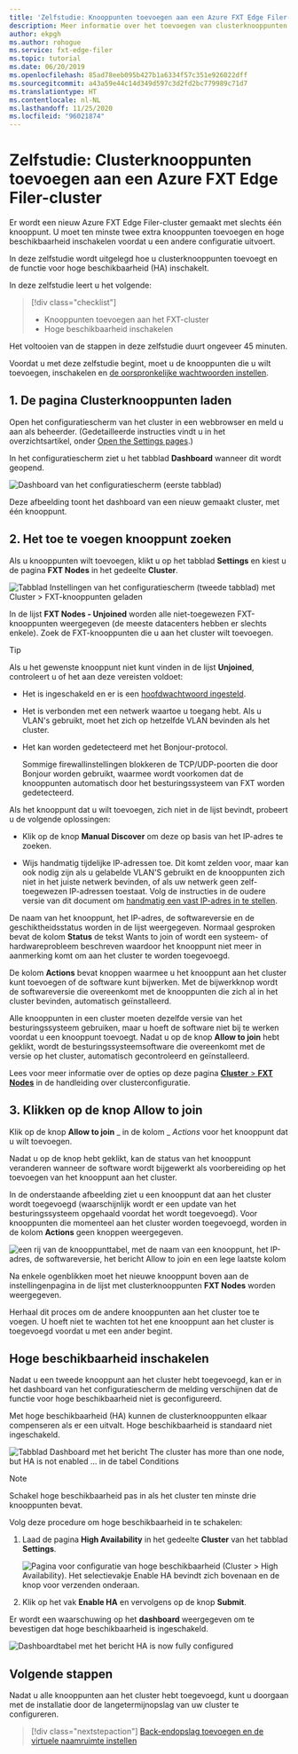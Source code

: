 ```yaml
---
title: 'Zelfstudie: Knooppunten toevoegen aan een Azure FXT Edge Filer-cluster'
description: Meer informatie over het toevoegen van clusterknooppunten aan de Azure FXT Edge Filer-opslagcache en het inschakelen van de functie voor hoge beschikbaarheid (HA).
author: ekpgh
ms.author: rohogue
ms.service: fxt-edge-filer
ms.topic: tutorial
ms.date: 06/20/2019
ms.openlocfilehash: 85ad78eeb095b427b1a6334f57c351e926022dff
ms.sourcegitcommit: a43a59e44c14d349d597c3d2fd2bc779989c71d7
ms.translationtype: HT
ms.contentlocale: nl-NL
ms.lasthandoff: 11/25/2020
ms.locfileid: "96021874"
---
```

# <a name="tutorial-add-cluster-nodes-to-an-azure-fxt-edge-filer-cluster"></a>Zelfstudie: Clusterknooppunten toevoegen aan een Azure FXT Edge Filer-cluster

Er wordt een nieuw Azure FXT Edge Filer-cluster gemaakt met slechts één knooppunt. U moet ten minste twee extra knooppunten toevoegen en hoge beschikbaarheid inschakelen voordat u een andere configuratie uitvoert.

In deze zelfstudie wordt uitgelegd hoe u clusterknooppunten toevoegt en de functie voor hoge beschikbaarheid (HA) inschakelt.

In deze zelfstudie leert u het volgende:

> [!div class="checklist"]
>
> * Knooppunten toevoegen aan het FXT-cluster
> * Hoge beschikbaarheid inschakelen

Het voltooien van de stappen in deze zelfstudie duurt ongeveer 45 minuten.

Voordat u met deze zelfstudie begint, moet u de knooppunten die u wilt toevoegen, inschakelen en [de oorspronkelijke wachtwoorden instellen](fxt-node-password.md).

## <a name="1-load-the-cluster-nodes-page"></a>1. De pagina Clusterknooppunten laden

Open het configuratiescherm van het cluster in een webbrowser en meld u aan als beheerder. (Gedetailleerde instructies vindt u in het overzichtsartikel, onder [Open the Settings pages](fxt-cluster-create.md#open-the-settings-pages).)

In het configuratiescherm ziet u het tabblad **Dashboard** wanneer dit wordt geopend. 

![Dashboard van het configuratiescherm (eerste tabblad)](media/fxt-cluster-config/dashboard-1-node.png)

Deze afbeelding toont het dashboard van een nieuw gemaakt cluster, met één knooppunt.

## <a name="2-locate-the-node-to-add"></a>2. Het toe te voegen knooppunt zoeken

Als u knooppunten wilt toevoegen, klikt u op het tabblad **Settings** en kiest u de pagina **FXT Nodes** in het gedeelte **Cluster**.

![Tabblad Instellingen van het configuratiescherm (tweede tabblad) met Cluster > FXT-knooppunten geladen](media/fxt-cluster-config/settings-fxt-nodes.png)

In de lijst **FXT Nodes - Unjoined** worden alle niet-toegewezen FXT-knooppunten weergegeven (de meeste datacenters hebben er slechts enkele). Zoek de FXT-knooppunten die u aan het cluster wilt toevoegen.

> [!Tip]
> Als u het gewenste knooppunt niet kunt vinden in de lijst **Unjoined**, controleert u of het aan deze vereisten voldoet:
>
> * Het is ingeschakeld en er is een [hoofdwachtwoord ingesteld](fxt-node-password.md).
> * Het is verbonden met een netwerk waartoe u toegang hebt. Als u VLAN's gebruikt, moet het zich op hetzelfde VLAN bevinden als het cluster.
> * Het kan worden gedetecteerd met het Bonjour-protocol.
>
>   Sommige firewallinstellingen blokkeren de TCP/UDP-poorten die door Bonjour worden gebruikt, waarmee wordt voorkomen dat de knooppunten automatisch door het besturingssysteem van FXT worden gedetecteerd.
>
> Als het knooppunt dat u wilt toevoegen, zich niet in de lijst bevindt, probeert u de volgende oplossingen:
>
> * Klik op de knop **Manual Discover** om deze op basis van het IP-adres te zoeken.
>
> * Wijs handmatig tijdelijke IP-adressen toe. Dit komt zelden voor, maar kan ook nodig zijn als u gelabelde VLAN'S gebruikt en de knooppunten zich niet in het juiste netwerk bevinden, of als uw netwerk geen zelf-toegewezen IP-adressen toestaat. Volg de instructies in de oudere versie van dit document om [handmatig een vast IP-adres in te stellen](https://azure.github.io/Avere/legacy/create_cluster/4_8/html/static_ip.html).

De naam van het knooppunt, het IP-adres, de softwareversie en de geschiktheidsstatus worden in de lijst weergegeven. Normaal gesproken bevat de kolom **Status** de tekst Wants to join of wordt een systeem- of hardwareprobleem beschreven waardoor het knooppunt niet meer in aanmerking komt om aan het cluster te worden toegevoegd.

De kolom **Actions** bevat knoppen waarmee u het knooppunt aan het cluster kunt toevoegen of de software kunt bijwerken. Met de bijwerkknop wordt de softwareversie die overeenkomt met de knooppunten die zich al in het cluster bevinden, automatisch geïnstalleerd.

Alle knooppunten in een cluster moeten dezelfde versie van het besturingssysteem gebruiken, maar u hoeft de software niet bij te werken voordat u een knooppunt toevoegt. Nadat u op de knop **Allow to join** hebt geklikt, wordt de besturingssysteemsoftware die overeenkomt met de versie op het cluster, automatisch gecontroleerd en geïnstalleerd.

Lees voor meer informatie over de opties op deze pagina [**Cluster** > **FXT Nodes**](https://azure.github.io/Avere/legacy/ops_guide/4_7/html/gui_fxt_nodes.html) in de handleiding over clusterconfiguratie.

## <a name="3-click-the-allow-to-join-button"></a>3. Klikken op de knop Allow to join

Klik op de knop **Allow to join** _ in de kolom _ *Actions* voor het knooppunt dat u wilt toevoegen.

Nadat u op de knop hebt geklikt, kan de status van het knooppunt veranderen wanneer de software wordt bijgewerkt als voorbereiding op het toevoegen van het knooppunt aan het cluster.

In de onderstaande afbeelding ziet u een knooppunt dat aan het cluster wordt toegevoegd (waarschijnlijk wordt er een update van het besturingssysteem opgehaald voordat het wordt toegevoegd). Voor knooppunten die momenteel aan het cluster worden toegevoegd, worden in de kolom **Actions** geen knoppen weergegeven.

![een rij van de knooppunttabel, met de naam van een knooppunt, het IP-adres, de softwareversie, het bericht Allow to join en een lege laatste kolom](media/fxt-cluster-config/node-join-in-process.png)

Na enkele ogenblikken moet het nieuwe knooppunt boven aan de instellingenpagina in de lijst met clusterknooppunten **FXT Nodes** worden weergegeven.

Herhaal dit proces om de andere knooppunten aan het cluster toe te voegen. U hoeft niet te wachten tot het ene knooppunt aan het cluster is toegevoegd voordat u met een ander begint.

## <a name="enable-high-availability"></a>Hoge beschikbaarheid inschakelen

Nadat u een tweede knooppunt aan het cluster hebt toegevoegd, kan er in het dashboard van het configuratiescherm de melding verschijnen dat de functie voor hoge beschikbaarheid niet is geconfigureerd.

Met hoge beschikbaarheid (HA) kunnen de clusterknooppunten elkaar compenseren als er een uitvalt. Hoge beschikbaarheid is standaard niet ingeschakeld.

![Tabblad Dashboard met het bericht The cluster has more than one node, but HA is not enabled ... in de tabel Conditions](media/fxt-cluster-config/no-ha-2-nodes.png)

> [!Note]
> Schakel hoge beschikbaarheid pas in als het cluster ten minste drie knooppunten bevat.

Volg deze procedure om hoge beschikbaarheid in te schakelen:

1. Laad de pagina **High Availability** in het gedeelte **Cluster** van het tabblad **Settings**.

   ![Pagina voor configuratie van hoge beschikbaarheid (Cluster > High Availability). Het selectievakje Enable HA bevindt zich bovenaan en de knop voor verzenden onderaan.](media/fxt-cluster-config/enable-ha.png)

2. Klik op het vak **Enable HA** en vervolgens op de knop **Submit**.

Er wordt een waarschuwing op het **dashboard** weergegeven om te bevestigen dat hoge beschikbaarheid is ingeschakeld.

![Dashboardtabel met het bericht HA is now fully configured](media/fxt-cluster-config/ha-configured-alert.png)

## <a name="next-steps"></a>Volgende stappen

Nadat u alle knooppunten aan het cluster hebt toegevoegd, kunt u doorgaan met de installatie door de langetermijnopslag van uw cluster te configureren.

> [!div class="nextstepaction"]
> [Back-endopslag toevoegen en de virtuele naamruimte instellen](fxt-add-storage.md)